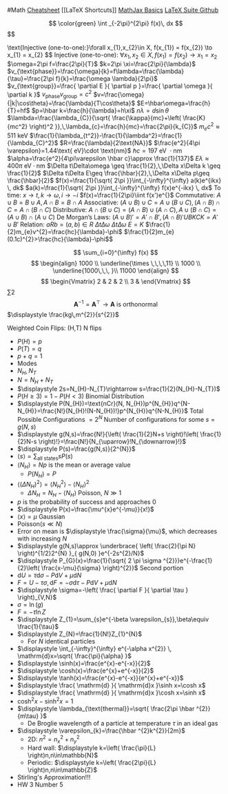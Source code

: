 #Math
[Cheatsheet](https://github.com/artisticat1/obsidian-latex-suite#cheatsheet)
[[LaTeX Shortcuts]]
[MathJax Basics](https://math.meta.stackexchange.com/questions/5020/mathjax-basic-tutorial-and-quick-reference)
[LaTeX Suite Github](https://github.com/artisticat1/obsidian-latex-suite)


$$
\color{green}
\int _{-2\pi}^{2\pi} f(x)\, dx 
$$
$$

$$
$$
\text{Injective (one-to-one):}\forall x_{1},x_{2}\in X, f(x_{1}) = f(x_{2}) \to x_{1} = x_{2}
$$
$\text{Injective (one-to-one): }\forall x_{1},x_{2}\in X, f(x_{1}) = f(x_{2}) \to x_{1} = x_{2}$
$\omega=2\pi f=\frac{2\pi}{T}$
$k=2\pi \xi=\frac{2\pi}{\lambda}$
$v_{\text{phase}}=\frac{\omega}{k}=f\lambda=\frac{\lambda}{\tau}=\frac{2\pi f}{k}=\frac{\omega \lambda}{2\pi}$
$v_{\text{group}}=\frac{ \partial E }{ \partial p }=\frac{ \partial \omega }{ \partial k }$
$v_{\text{phase}}v_{\text{group}}=c^2$
$v=\frac{\omega}{|k|\cos\theta}=\frac{\lambda}{T\cos\theta}$
$E=\hbar\omega=\frac{h}{T}=hf$
$p=\hbar k=\frac{h}{\lambda}=h\xi$
$n\lambda=d\sin\theta$
$\lambda=\frac{\lambda_{C}}{\sqrt{ \frac{\kappa}{mc}+\left( \frac{K}{mc^2} \right)^2 }},\,\lambda_{c}=\frac{h}{mc}=\frac{2\pi}{k_{C}}$
$m_{e}c^2\approx 511\text{ keV}$
$\frac{1}{\lambda_{t^2}}-\frac{1}{\lambda^2}=\frac{1}{\lambda_{C}^2}$
$R=\frac{\lambda}{2\text{NA}}$
$\frac{e^2}{4\pi \varepsilon}=1.44\text{ eV}\cdot \text{nm}$
$\hbar c=197\text{ eV }\cdot \text{nm}$
$\alpha=\frac{e^2}{4\pi\varepsilon \hbar c}\approx \frac{1}{137}$
$E\lambda \approx 400\pi \text{ eV} \cdot \text{nm}$
$\Delta t\Delta\omega \geq \frac{1}{2},\,\Delta x\Delta k \geq \frac{1}{2}$
$\Delta t\Delta E\geq \frac{\hbar}{2},\,\Delta x\Delta p\geq \frac{\hbar}{2}$
$f(x)=\frac{1}{\sqrt{ 2\pi }}\int_{-\infty}^{\infty} a(k)e^{ikx} \, dk$
$a(k)=\frac{1}{\sqrt{ 2\pi }}\int_{-\infty}^{\infty} f(x)e^{-ikx} \, dx$
$\text{To time: }x\to t,\, k\to\omega,\, i\to-i$
$f(x)=\frac{1}{2\pi}\iint f(x')e^{}$
$\text{Commutative: }A\cup B=B\cup A,\,A\cap B=B\cap A$
$\text{Associative: }(A\cup B)\cup C=A\cup(B\cup C),\,(A\cap B)\cap C=A\cap(B\cap C)$
$\text{Distributive: }A\cap(B\cup C)=(A\cap B)\cup(A\cap C),\,A\cup(B\cap C)=(A\cup B)\cap(A\cup C)$
$\text{De Morgan's Laws: }(A\cup B)'=A'\cap B',\,(A\cap B)'UBKCK=A'\cup B'$
$\text{Relation: }aRb=(a,b)\in R$
$\displaystyle\Delta t\Delta \omega$
$\Delta t\Delta \omega$
$E=K$
$\frac{1}{2}m_{e}v^{2}=\frac{hc}{\lambda}-\phi$
$\frac{1}{2}m_{e}(0.1c)^{2}>\frac{hc}{\lambda}-\phi$$

$$
\sum_{i=0}^{\infty} f(x)
$$
$$
\begin{align}
1000 \\
\underline{\times \,\,\,\,11} \\
1000 \\
\underline{1000\,\,\, }\\
11000
\end{align}
$$
$$
\begin{Vmatrix}
2 & 2 & 2 \\
3 & 
\end{Vmatrix}
$$
$\displaystyle \sum 2$
$$ \mathbf{A}^{-1}=\mathbf{A}^{\top}\rightarrow \mathbf{A}\text{ is orthonormal}$$
$$ $$
$\displaystyle \frac{kg\,m^{2}}{s^{2}}$







Weighted Coin Flips: (H,T)
N flips
* $\displaystyle P(H)=p$
* $\displaystyle P(T)=q$
* $\displaystyle p+q=1$
* Modes
* $\displaystyle N_{H},N_{T}$
* $\displaystyle N=N_{H}+N_{T}$
* $\displaystyle 2s=N_{H}-N_{T}\rightarrow s=\frac{1}{2}(N_{H}-N_{T})$
* $\displaystyle P(H\geq3)=1-P(H<3)$
Binomial Distribution
* $\displaystyle P(N_{H})=\text{nCr}(N, N_{H})p^{N_{H}}q^{N-N_{H}}=\frac{N!}{N_{H}!(N-N_{H})!}p^{N_{H}}q^{N-N_{H}}$
Total Possible Configurations $\displaystyle =2^{N}$
Number of configurations for some $\displaystyle s=g(N,s)$
* $\displaystyle g(N,s)=\frac{N!}{\left( \frac{1}{2}N+s \right)!\left( \frac{1}{2}N-s \right)!}=\frac{N!}{N_{\uparrow}!N_{\downarrow}!}$
* $\displaystyle P(s)=\frac{g(N,s)}{2^{N}}$
* $\displaystyle {\left\langle{s}\right\rangle}=\sum_{\text{all states}}sP(s)$
* $\displaystyle {\left\langle{N_{H}}\right\rangle}=Np$ is the mean or average value
	* $\displaystyle P(N_{H})=P$
* $\displaystyle {\left\langle{(\Delta N_{H})^{2}}\right\rangle}={\left\langle{N^{2}_{H}}\right\rangle}-{\left\langle{N_{H}}\right\rangle}^{2}$
	* $\displaystyle \Delta N_{H}=N_{H}-{\left\langle{N_{H}}\right\rangle}$
Poisson, $\displaystyle N\gg1$
* $\displaystyle p$ is the probability of success and approaches $\displaystyle 0$
* $\displaystyle P(x)=\frac{\mu^{x}e^{-\mu}}{x!}$
* $\displaystyle {\left\langle{x}\right\rangle}=\mu$
Gaussian
* $\displaystyle \text{Poisson}(s\ll N)$
* Error on mean is $\displaystyle \frac{\sigma}{\mu}$, which decreases with increasing $\displaystyle N$
* $\displaystyle g(N,s)\approx \underbrace{ \left( \frac{2}{\pi N} \right)^{1/2}2^{N} }_{ g(N,0) }e^{-2s^{2}/N}$
* $\displaystyle P_{G}(x)=\frac{1}{\sqrt{ 2 \pi \sigma ^{2}}}e^{-\frac{1}{2}\left( \frac{x-\mu}{\sigma} \right)^{2}}$
Second portion
* $\displaystyle \mathrm{d}U=\tau \mathrm{d}\sigma-P\mathrm{d}V+\mu \mathrm{d}N$
* $\displaystyle F=U-\tau \sigma,\mathrm{d}F=-\sigma \mathrm{d}\tau-P\mathrm{d}V+\mu \mathrm{d}N$
* $\displaystyle \sigma=-\left( \frac{ \partial F }{ \partial \tau } \right)_{V,N}$
* $\displaystyle \sigma=\ln(g)$
* $\displaystyle F=-\tau \ln Z$
* $\displaystyle Z_{1}=\sum_{s}e^{-\beta \varepsilon_{s}},\beta\equiv \frac{1}{\tau}$
* $\displaystyle Z_{N}=\frac{1}{N!}Z_{1}^{N}$
	* For $\displaystyle N$ identical particles
* $\displaystyle \int_{-\infty}^{\infty} e^{-\alpha x^{2}} \, \mathrm{d}x=\sqrt{ \frac{\pi}{\alpha} }$
* $\displaystyle \sinh(x)=\frac{e^{x}-e^{-x}}{2}$
* $\displaystyle \cosh(x)=\frac{e^{x}+e^{-x}}{2}$
* $\displaystyle \tanh(x)=\frac{e^{x}-e^{-x}}{e^{x}+e^{-x}}$
* $\displaystyle \frac{ \mathrm{d} }{ \mathrm{d}x }\sinh x=\cosh x$
* $\displaystyle \frac{ \mathrm{d} }{ \mathrm{d}x }\cosh x=\sinh x$
* $\displaystyle \cosh ^{2}x-\sinh ^{2}x=1$
* $\displaystyle \lambda_{\text{thermal}}=\sqrt{ \frac{2\pi \hbar ^{2}}{m\tau} }$
	* De Broglie wavelength of a particle at temperature $\displaystyle \tau$ in an ideal gas
* $\displaystyle \varepsilon_{k}=\frac{\hbar ^{2}k^{2}}{2m}$ 
	* 2D: $\displaystyle n^{2}=n^{2}_{x}+n^{2}_{y}$
	* Hard wall: $\displaystyle k=\left( \frac{\pi}{L} \right)n,n\in\mathbb{N}$
	* Periodic: $\displaystyle k=\left( \frac{2\pi}{L} \right)n,n\in\mathbb{Z}$
* Stirling's Approximation!!!
* HW 3 Number 5